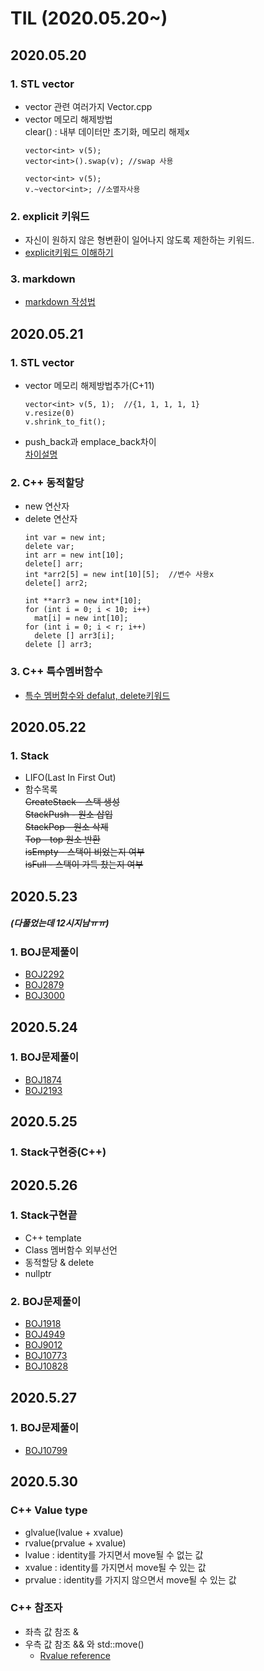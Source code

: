 TIL (2020.05.20~)
=============

## 2020.05.20

### 1. STL vector
- vector 관련 여러가지 Vector.cpp
- vector 메모리 해제방법   
  clear() : 내부 데이터만 초기화, 메모리 해제x
  ```
  vector<int> v(5);
  vector<int>().swap(v); //swap 사용
  ```
  ```
  vector<int> v(5);
  v.~vector<int>; //소멸자사용
  ```
### 2. explicit 키워드
- 자신이 원하지 않은 형변환이 일어나지 않도록 제한하는 키워드.
- [explicit키워드 이해하기](https://dydtjr1128.github.io/cpp/2019/07/13/Cpp-explicit-keyowrd.html)
### 3. markdown
- [markdown 작성법](https://gist.github.com/ihoneymon/652be052a0727ad59601)

## 2020.05.21

### 1. STL vector
- vector 메모리 해제방법추가(C+11)   
  ```
  vector<int> v(5, 1);  //{1, 1, 1, 1, 1}
  v.resize(0)
  v.shrink_to_fit();
  ```
- push_back과 emplace_back차이   
  [차이설명](https://shaeod.tistory.com/630)
### 2. C++ 동적할당
- new 연산자
- delete 연산자
  ```
  int var = new int;
  delete var;
  int arr = new int[10];
  delete[] arr;
  int *arr2[5] = new int[10][5];  //변수 사용x
  delete[] arr2;
  
  int **arr3 = new int*[10];
  for (int i = 0; i < 10; i++)
    mat[i] = new int[10];
  for (int i = 0; i < r; i++)
    delete [] arr3[i];
  delete [] arr3;
  ```
### 3. C++ 특수멤버함수
- [특수 멤버함수와 defalut, delete키워드](http://egloos.zum.com/sweeper/v/2995404)

## 2020.05.22

### 1. Stack
- LIFO(Last In First Out)
- 함수목록   
~~CreateStack - 스택 생성   
StackPush - 원소 삽입   
StackPop - 원소 삭제   
Top - top 원소 반환   
isEmpty - 스택이 비었는지 여부   
isFull - 스택이 가득 찼는지 여부~~

## 2020.5.23
##### (다풀었는데 12시지남ㅠㅠ)
### 1. BOJ문제풀이
- [BOJ2292](https://www.acmicpc.net/problem/2292)
- [BOJ2879](https://www.acmicpc.net/problem/2879)
- [BOJ3000](https://www.acmicpc.net/problem/3000)

## 2020.5.24
### 1. BOJ문제풀이
- [BOJ1874](https://www.acmicpc.net/problem/1874)
- [BOJ2193](https://www.acmicpc.net/problem/2193)

## 2020.5.25
### 1. Stack구현중(C++)

## 2020.5.26
### 1. Stack구현끝
- C++ template
- Class 멤버함수 외부선언
- 동적할당 & delete
- nullptr
### 2. BOJ문제풀이
- [BOJ1918](https://www.acmicpc.net/problem/1918)
- [BOJ4949](https://www.acmicpc.net/problem/4949)
- [BOJ9012](https://www.acmicpc.net/problem/9012)
- [BOJ10773](https://www.acmicpc.net/problem/10773)
- [BOJ10828](https://www.acmicpc.net/problem/10828)

## 2020.5.27
### 1. BOJ문제풀이
- [BOJ10799](https://www.acmicpc.net/problem/10799)

## 2020.5.30
### C++ Value type
- glvalue(lvalue + xvalue)
- rvalue(prvalue + xvalue)
- lvalue : identity를 가지면서 move될 수 없는 값
- xvalue : identity를 가지면서 move될 수 있는 값
- prvalue : identity를 가지지 않으면서 move될 수 있는 값
### C++ 참조자
- 좌측 값 참조 &
- 우측 값 참조 && 와 std::move()
	- [Rvalue reference](https://spikez.tistory.com/305)